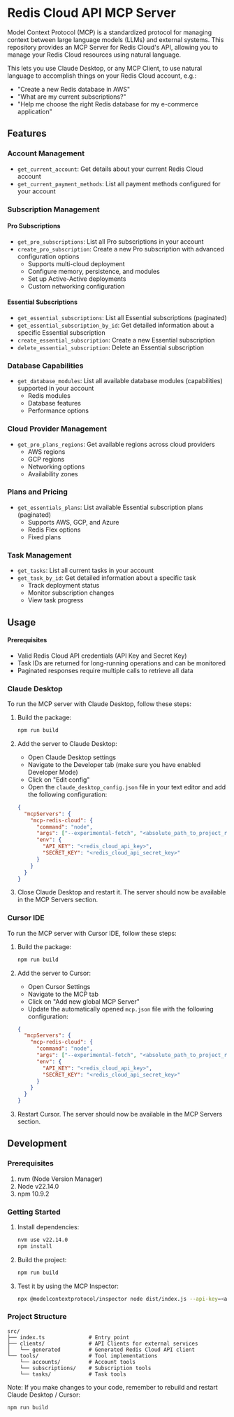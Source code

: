 # Redis Cloud API MCP Server

Model Context Protocol (MCP) is a standardized protocol for managing context between large language models (LLMs) and external systems. This repository provides an MCP Server for Redis Cloud's API, allowing you to manage your Redis Cloud resources using natural language.

This lets you use Claude Desktop, or any MCP Client, to use natural language to accomplish things on your Redis Cloud account, e.g.:

- "Create a new Redis database in AWS"
- "What are my current subscriptions?"
- "Help me choose the right Redis database for my e-commerce application"

## Features

### Account Management
- `get_current_account`: Get details about your current Redis Cloud account
- `get_current_payment_methods`: List all payment methods configured for your account

### Subscription Management

#### Pro Subscriptions
- `get_pro_subscriptions`: List all Pro subscriptions in your account
- `create_pro_subscription`: Create a new Pro subscription with advanced configuration options
  - Supports multi-cloud deployment
  - Configure memory, persistence, and modules
  - Set up Active-Active deployments
  - Custom networking configuration

#### Essential Subscriptions
- `get_essential_subscriptions`: List all Essential subscriptions (paginated)
- `get_essential_subscription_by_id`: Get detailed information about a specific Essential subscription
- `create_essential_subscription`: Create a new Essential subscription
- `delete_essential_subscription`: Delete an Essential subscription

### Database Capabilities
- `get_database_modules`: List all available database modules (capabilities) supported in your account
  - Redis modules
  - Database features
  - Performance options

### Cloud Provider Management
- `get_pro_plans_regions`: Get available regions across cloud providers
  - AWS regions
  - GCP regions
  - Networking options
  - Availability zones

### Plans and Pricing
- `get_essentials_plans`: List available Essential subscription plans (paginated)
  - Supports AWS, GCP, and Azure
  - Redis Flex options
  - Fixed plans

### Task Management
- `get_tasks`: List all current tasks in your account
- `get_task_by_id`: Get detailed information about a specific task
  - Track deployment status
  - Monitor subscription changes
  - View task progress


## Usage

#### Prerequisites
- Valid Redis Cloud API credentials (API Key and Secret Key)
- Task IDs are returned for long-running operations and can be monitored
- Paginated responses require multiple calls to retrieve all data


### Claude Desktop

To run the MCP server with Claude Desktop, follow these steps:

1. Build the package:
   ```bash
   npm run build
   ```

2. Add the server to Claude Desktop:
    - Open Claude Desktop settings
    - Navigate to the Developer tab (make sure you have enabled Developer Mode)
    - Click on "Edit config"
    - Open the `claude_desktop_config.json` file in your text editor and add the following configuration:
   ```json
   {
     "mcpServers": {
       "mcp-redis-cloud": {
         "command": "node",
         "args": ["--experimental-fetch", "<absolute_path_to_project_root>/dist/index.js"],
         "env": {
           "API_KEY": "<redis_cloud_api_key>",
           "SECRET_KEY": "<redis_cloud_api_secret_key>"
         }
       }
     }
   }
   ```

3. Close Claude Desktop and restart it. The server should now be available in the MCP Servers section.

### Cursor IDE

To run the MCP server with Cursor IDE, follow these steps:

1. Build the package:
   ```bash
   npm run build
   ```

2. Add the server to Cursor:
    - Open Cursor Settings
    - Navigate to the MCP tab
    - Click on "Add new global MCP Server"
    - Update the automatically opened `mcp.json` file with the following configuration:
   ```json
   {
     "mcpServers": {
       "mcp-redis-cloud": {
         "command": "node",
         "args": ["--experimental-fetch", "<absolute_path_to_project_root>/dist/index.js"],
         "env": {
           "API_KEY": "<redis_cloud_api_key>",
           "SECRET_KEY": "<redis_cloud_api_secret_key>"
         }
       }
     }
   }
   ```

3. Restart Cursor. The server should now be available in the MCP Servers section.


## Development

### Prerequisites

1. nvm (Node Version Manager)
2. Node v22.14.0
3. npm 10.9.2

### Getting Started

1. Install dependencies:
   ```bash
   nvm use v22.14.0
   npm install
   ```

2. Build the project:
   ```bash
   npm run build
   ```

3. Test it by using the MCP Inspector:
    ```bash
    npx @modelcontextprotocol/inspector node dist/index.js --api-key=<api_key> --secret-key=<secret_key>
    ```

### Project Structure

```
src/
├── index.ts              # Entry point
├── clients/              # API Clients for external services
│   └── generated         # Generated Redis Cloud API client
└── tools/                # Tool implementations
    └── accounts/         # Account tools
    └── subscriptions/    # Subscription tools
    └── tasks/            # Task tools
```


Note: If you make changes to your code, remember to rebuild and restart Claude Desktop / Cursor:
```bash
npm run build
```
